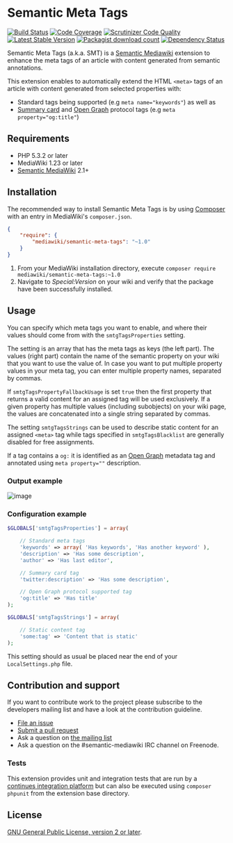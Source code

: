 # Semantic Meta Tags

[![Build Status](https://secure.travis-ci.org/SemanticMediaWiki/SemanticMetaTags.svg?branch=master)](http://travis-ci.org/SemanticMediaWiki/SemanticMetaTags)
[![Code Coverage](https://scrutinizer-ci.com/g/SemanticMediaWiki/SemanticMetaTags/badges/coverage.png?b=master)](https://scrutinizer-ci.com/g/SemanticMediaWiki/SemanticMetaTags/?branch=master)
[![Scrutinizer Code Quality](https://scrutinizer-ci.com/g/SemanticMediaWiki/SemanticMetaTags/badges/quality-score.png?b=master)](https://scrutinizer-ci.com/g/SemanticMediaWiki/SemanticMetaTags/?branch=master)
[![Latest Stable Version](https://poser.pugx.org/mediawiki/semantic-meta-tags/version.png)](https://packagist.org/packages/mediawiki/semantic-meta-tags)
[![Packagist download count](https://poser.pugx.org/mediawiki/semantic-meta-tags/d/total.png)](https://packagist.org/packages/mediawiki/semantic-meta-tags)
[![Dependency Status](https://www.versioneye.com/php/mediawiki:semantic-meta-tags/badge.png)](https://www.versioneye.com/php/mediawiki:semantic-meta-tags)

Semantic Meta Tags (a.k.a. SMT) is a [Semantic Mediawiki][smw] extension to enhance
the meta tags of an article with content generated from semantic annotations.

This extension enables to automatically extend the HTML `<meta>` tags of an article
with content generated from selected properties with:
- Standard tags being supported (e.g `meta name="keywords"`) as well as
- [Summary card][tw] and [Open Graph][opg] protocol tags (e.g `meta property="og:title"`)

## Requirements

- PHP 5.3.2 or later
- MediaWiki 1.23 or later
- [Semantic MediaWiki][smw] 2.1+

## Installation

The recommended way to install Semantic Meta Tags is by using [Composer][composer] with an entry in MediaWiki's `composer.json`.

```json
{
	"require": {
		"mediawiki/semantic-meta-tags": "~1.0"
	}
}
```
1. From your MediaWiki installation directory, execute
   `composer require mediawiki/semantic-meta-tags:~1.0`
2. Navigate to _Special:Version_ on your wiki and verify that the package
   have been successfully installed.

## Usage

You can specify which meta tags you want to enable, and where their values should come from with the `smtgTagsProperties` setting.

The setting is an array that has the meta tags as keys (the left part). The values (right part) contain the name of the semantic property on your wiki that you want to use the value of. In case you want to put multiple property values in your meta tag, you can enter multiple property names, separated by commas.

If `smtgTagsPropertyFallbackUsage` is set `true` then the first property that returns a valid content for an assigned tag will be used exclusively. If a given property has multiple values (including subobjects) on your wiki page, the values are concatenated into a single string separated by commas.

The setting `smtgTagsStrings` can be used to describe static content for an assigned `<meta>` tag while tags specified in `smtgTagsBlacklist` are generally disabled for free assignments.

If a tag contains a `og:` it is identified as an [Open Graph][opg] metadata tag and annotated using `meta property=""` description.

### Output example

![image](https://cloud.githubusercontent.com/assets/1245473/7828511/b9cf5a2a-0434-11e5-8aa6-33ee8189f44b.png)

### Configuration example

```php
$GLOBALS['smtgTagsProperties'] = array(

	// Standard meta tags
	'keywords' => array( 'Has keywords', 'Has another keyword' ),
	'description' => 'Has some description',
	'author' => 'Has last editor',

	// Summary card tag
	'twitter:description' => 'Has some description',

	// Open Graph protocol supported tag
	'og:title' => 'Has title'
);

$GLOBALS['smtgTagsStrings'] = array(

	// Static content tag
	'some:tag' => 'Content that is static'
);
```

This setting should as usual be placed near the end of your `LocalSettings.php` file.

## Contribution and support

If you want to contribute work to the project please subscribe to the developers mailing list and
have a look at the contribution guideline.

* [File an issue](https://github.com/SemanticMediaWiki/SemanticMetaTags/issues)
* [Submit a pull request](https://github.com/SemanticMediaWiki/SemanticMetaTags/pulls)
* Ask a question on [the mailing list](https://semantic-mediawiki.org/wiki/Mailing_list)
* Ask a question on the #semantic-mediawiki IRC channel on Freenode.

### Tests

This extension provides unit and integration tests that are run by a [continues integration platform][travis]
but can also be executed using `composer phpunit` from the extension base directory.

## License

[GNU General Public License, version 2 or later][gpl-licence].

[smw]: https://github.com/SemanticMediaWiki/SemanticMediaWiki
[contributors]: https://github.com/SemanticMediaWiki/SemanticMetaTags/graphs/contributors
[travis]: https://travis-ci.org/SemanticMediaWiki/SemanticMetaTags
[gpl-licence]: https://www.gnu.org/copyleft/gpl.html
[composer]: https://getcomposer.org/
[opg]: http://ogp.me/
[tw]: https://dev.twitter.com/cards/types/summary
